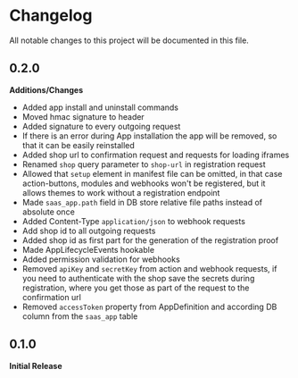 # Changelog
All notable changes to this project will be documented in this file.

## 0.2.0

**Additions/Changes**
- Added app install and uninstall commands
- Moved hmac signature to header 
- Added signature to every outgoing request
- If there is an error during App installation the app will be removed, so that it can be easily reinstalled
- Added shop url to confirmation request and requests for loading iframes
- Renamed `shop` query parameter to `shop-url` in registration request
- Allowed that `setup` element in manifest file can be omitted, in that case action-buttons, modules and webhooks won't be registered, but it allows themes to work without a registration endpoint
- Made `saas_app.path` field in DB store relative file paths instead of absolute once
- Added Content-Type `application/json` to webhook requests
- Add shop id to all outgoing requests
- Added shop id as first part for the generation of the registration proof
- Made AppLifecycleEvents hookable
- Added permission validation for webhooks
- Removed `apiKey` and `secretKey` from action and webhook requests, if you need to authenticate with the shop save the secrets during registration, where you get those as part of the request to the confirmation url
- Removed `accessToken` property from AppDefinition and according DB column from the `saas_app` table

## 0.1.0

**Initial Release**
